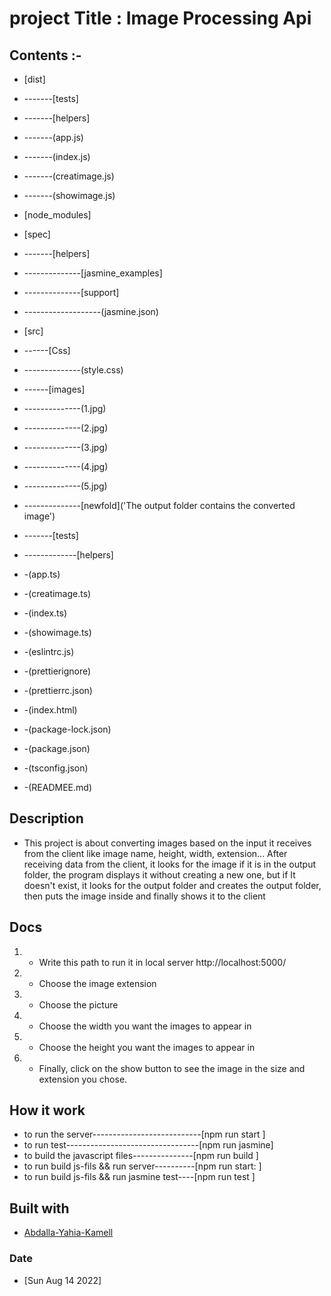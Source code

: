 # project Title : Image Processing Api 

## Contents :-

- [dist]

- -------[tests]
- -------[helpers]
- -------(app.js)      
- -------(index.js)      
- -------(creatimage.js)      
- -------(showimage.js)

- [node_modules]
- [spec]
- -------[helpers]
- --------------[jasmine_examples]
- --------------[support]
- -------------------(jasmine.json)

- [src]
- ------[Css]
- --------------(style.css)
- ------[images]
- --------------(1.jpg)
- --------------(2.jpg)
- --------------(3.jpg)
- --------------(4.jpg)
- --------------(5.jpg)
- --------------[newfold]('The output folder contains the converted image')
- -------[tests]
- -------------[helpers]
- -(app.ts)
- -(creatimage.ts)
- -(index.ts)
- -(showimage.ts)

- -(eslintrc.js)

- -(prettierignore)
- -(prettierrc.json)

- -(index.html)

- -(package-lock.json)
- -(package.json)

- -(tsconfig.json)
 
- -(READMEE.md)

## Description

- This project is about converting images based on the input it receives from the client like image name, height, width, extension... After receiving data from the client, it looks for the image if it is in the output folder, the program displays it without creating a new one, but if It doesn't exist, it looks for the output folder and creates the output folder, then puts the image inside and finally shows it to the client

## Docs

1) - Write this path to run it in local server http://localhost:5000/
2) - Choose the image extension
3) - Choose the picture
4) - Choose the width you want the images to appear in
5) - Choose the height you want the images to appear in
6) - Finally, click on the show button to see the image in the size and extension you chose.

## How it work
- to run the server---------------------------[npm run start  ]
- to run test---------------------------------[npm run jasmine]
- to build the javascript files---------------[npm run build  ]
- to run build js-fils && run server----------[npm run start: ]
- to run build js-fils && run jasmine test----[npm run test   ]


## Built with

- [Abdalla-Yahia-Kamell](abdalla_y2007@yahoo.com)

### Date

- [Sun Aug 14 2022]
